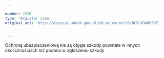 ```yaml
---

number: 2526
type: 'Register item'
original_uri: 'http://decyzje.uokik.gov.pl/nd_wz_um.nsf/0/BC5C43A865D716E2C12579100042D1D1?OpenDocument'


---
```


Ochroną ubezpieczeniową nie są objęte szkody powstałe w innych okolicznościach niż podano w zgłoszeniu szkody
